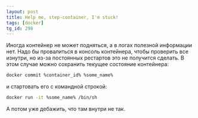 ```yaml
---
layout: post
title: Help me, step-container, I'm stuck!
tags: [docker]
tg_id: 298
---
```

Иногда контейнер не может подняться, а в логах полезной информации нет. Надо бы провалиться в консоль контейнера, чтобы проверить все изнутри, но из-за постоянных рестартов это не получится сделать. В этом случае можно сохранить текущее состояние контейнера:
```sh
docker commit %container_id% %some_name%
```
и стартовать его с командной строкой:
```sh
docker run -it %some_name% /bin/sh
```
А потом уже дебажить, что там внутри не так.

